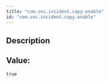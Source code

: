 ```yaml
---
title: "com.snc.incident.copy.enable"
id: "com.snc.incident.copy.enable"
---
```

## Description



## Value: 
```
true
```
